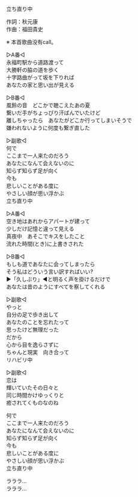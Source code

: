 立ち直り中  
  
作詞：秋元康  
作曲：福田貴史  
  
※ 本首歌曲没有call。   
  
▷A番◁  
永福町駅から道路渡って  
大勝軒の脇の道を歩く  
十字路曲がって坂を下りれば  
あなたの家と思い出が見える  
  
▷B番◁  
風鈴の音　どこかで聴こえたあの夏  
繋いだ手がちょっぴり汗ばんでいたけど  
離しちゃったら　あなたがどこか行ってしまいそうで  
嫌われないように何度も繋ぎ直した  
  
▷副歌◁  
何で  
ここまで一人来たのだろう  
あなたになんて会えないのに  
知らず知らず足が向く  
今も  
悲しいことがある度に  
やさしい顔が思い浮かぶ  
立ち直り中  
  
▷A番◁  
空き地はあれからアパートが建って  
少しだけ記憶と違って見える  
真夜中　あそこでキスをしたこと  
流れた時間(とき)に上書きされた  
  
▷B番◁  
もしも道であなたに会ってしまったら  
そう私はどういう言い訳すればいい?  
▶「久しぶり」◀と明るく声を掛けるだけで  
あなたは昔のようにすべてを察してくれる  
  
▷副歌◁  
やっと  
自分の足で歩き出して  
あなたのことを忘れたって  
思ったけど無理だった  
だから  
心から目を逸らさずに  
ちゃんと現実　向き合って  
リハビリ中  
  
▷副歌◁  
恋は  
輝いていたその日々と  
同じ時間かけゆっくりと  
癒されてくものなのね  
  
何で  
ここまで一人来たのだろう  
あなたになんて会えないのに  
知らず知らず足が向く  
今も  
悲しいことがある度に  
やさしい顔が思い浮かぶ  
立ち直り中  
  
ラララ…  
ラララ…  
